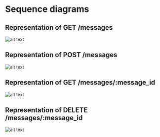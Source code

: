 # Sequence diagrams

## Representation of GET /messages
![alt text](http://i.imgur.com/dqbHptw.png "GET MESSAGES")


## Representation of POST /messages
![alt text](http://i.imgur.com/AQx27VV.png "POST")


## Representation of GET /messages/:message_id
![alt text](http://i.imgur.com/TRsLQH0.png "GET MESSAGEID")


## Representation of DELETE /messages/:message_id
![alt text](http://i.imgur.com/kWpF8E5.png "DELETE")
